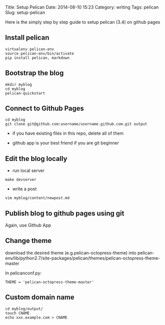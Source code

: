 Title: Setup Pelican
Date: 2014-08-10 15:23
Category: writing
Tags: pelican
Slug: setup-pelican

Here is the simply step by step guide to setup pelican (3.4) on github pages

## Install pelican

```
virtualenv pelican-env
source pelican-env/bin/activate
pip install pelican, markdown
```

## Bootstrap the blog

```
mkdir myblog
cd myblog
pelican-quickstart
```

## Connect to Github Pages

```
cd myblog
git clone git@github.com:username/username.github.com.git output
```

* if you have existing files in this repo, delete all of them

* github app is your best friend if you are git beginner

## Edit the blog locally

* run local server

```
make devserver
```

* write a post

```
vim myblog/content/newpost.md
```

## Publish blog to github pages using git

Again, use Github App

## Change theme

download the desired theme (e.g.pelican-octopress-theme) into pelican-env/lib/python2.7/site-packages/pelican/themes/pelican-octopress-theme-master

In pelicanconf.py:
```
THEME = 'pelican-octopress-theme-master'
```

## Custom domain name

```
cd myblog/output/
touch CNAME
echo xxx.example.com > CNAME
```
